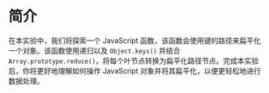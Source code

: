 # 简介

在本实验中，我们将探索一个 JavaScript 函数，该函数会使用键的路径来扁平化一个对象。该函数使用递归以及 `Object.keys()` 并结合 `Array.prototype.reduce()`，将每个叶节点转换为扁平化路径节点。完成本实验后，你将更好地理解如何操作 JavaScript 对象并将其扁平化，以便更轻松地进行数据处理。
